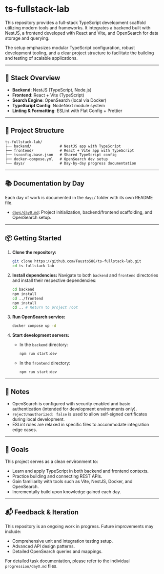# ts-fullstack-lab

This repository provides a full-stack TypeScript development scaffold utilizing modern tools and frameworks. It integrates a backend built with NestJS, a frontend developed with React and Vite, and OpenSearch for data storage and querying.

The setup emphasizes modular TypeScript configuration, robust development tooling, and a clear project structure to facilitate the building and testing of scalable applications.

---

## 🔧 Stack Overview

-   **Backend**: NestJS (TypeScript, Node.js)
-   **Frontend**: React + Vite (TypeScript)
-   **Search Engine**: OpenSearch (local via Docker)
-   **TypeScript Config**: NodeNext module system
-   **Linting & Formatting**: ESLint with Flat Config + Prettier

---

## 📁 Project Structure

```
ts-fullstack-lab/
├── backend/             # NestJS app with TypeScript
├── frontend/            # React + Vite app with TypeScript
├── tsconfig.base.json   # Shared TypeScript config
├── docker-compose.yml   # OpenSearch dev setup
└── days/                # Day-by-day progress documentation
```

---

## 📚 Documentation by Day

Each day of work is documented in the `days/` folder with its own README file.

-   [`days/day0.md`](ts-fullstack-lab/days/DAY0.md): Project initialization, backend/frontend scaffolding, and OpenSearch setup.

---

## 📦 Getting Started

1.  **Clone the repository:**
    ```bash
    git clone https://github.com/FaustoS88/ts-fullstack-lab.git
    cd ts-fullstack-lab
    ```

2.  **Install dependencies:**
    Navigate to both `backend` and `frontend` directories and install their respective dependencies:
    ```bash
    cd backend  
    npm install
    cd ../frontend
    npm install
    cd .. # Return to project root
    ```

3.  **Run OpenSearch service:**
    ```bash
    docker compose up -d
    ```

4.  **Start development servers:**
    -   In the `backend` directory:
        ```bash
        npm run start:dev
        ```
    -   In the `frontend` directory:
        ```bash
        npm run start:dev
        ```

---

## 🔐 Notes

-   OpenSearch is configured with security enabled and basic authentication (intended for development environments only).
-   `rejectUnauthorized: false` is used to allow self-signed certificates during local development.
-   ESLint rules are relaxed in specific files to accommodate integration edge cases.

---

## 📌 Goals

This project serves as a clean environment to:

-   Learn and apply TypeScript in both backend and frontend contexts.
-   Practice building and connecting REST APIs.
-   Gain familiarity with tools such as Vite, NestJS, Docker, and OpenSearch.
-   Incrementally build upon knowledge gained each day.

---

## 📬 Feedback & Iteration

This repository is an ongoing work in progress. Future improvements may include:

-   Comprehensive unit and integration testing setup.
-   Advanced API design patterns.
-   Detailed OpenSearch queries and mappings.

For detailed task documentation, please refer to the individual `progression/dayX.md` files.